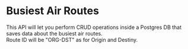 # Busiest Air Routes

This API will let you perform CRUD operations inside a Postgres DB that saves data about the busiest air routes.        
Route ID will be "ORG-DST" as for Origin and Destiny.